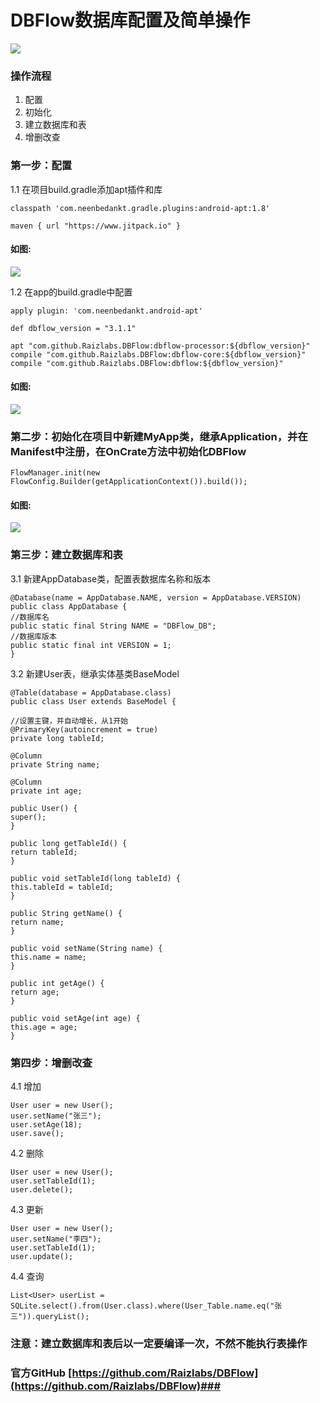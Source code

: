 # DBFlow数据库配置及简单操作 #

![](http://i.imgur.com/okVAdv0.gif)

### 操作流程 ###
1. 配置
2. 初始化
3. 建立数据库和表
4. 增删改查
### 第一步：配置 ###
1.1 在项目build.gradle添加apt插件和库

    classpath 'com.neenbedankt.gradle.plugins:android-apt:1.8'

	maven { url "https://www.jitpack.io" }
#### 如图: ####
![](http://i.imgur.com/kfhygUr.png)

1.2 在app的build.gradle中配置

	apply plugin: 'com.neenbedankt.android-apt'

	def dbflow_version = "3.1.1"
	
	apt "com.github.Raizlabs.DBFlow:dbflow-processor:${dbflow_version}"
    compile "com.github.Raizlabs.DBFlow:dbflow-core:${dbflow_version}"
    compile "com.github.Raizlabs.DBFlow:dbflow:${dbflow_version}"
#### 如图: ####
![](http://i.imgur.com/6s5O841.png)
### 第二步：初始化在项目中新建MyApp类，继承Application，并在Manifest中注册，在OnCrate方法中初始化DBFlow ###
    FlowManager.init(new FlowConfig.Builder(getApplicationContext()).build());
#### 如图: ####
![](http://i.imgur.com/stWRTD1.png)
### 第三步：建立数据库和表 ###
3.1 新建AppDatabase类，配置表数据库名称和版本

    @Database(name = AppDatabase.NAME, version = AppDatabase.VERSION)
    public class AppDatabase {
    //数据库名
    public static final String NAME = "DBFlow_DB";
    //数据库版本
    public static final int VERSION = 1;
    }
3.2 新建User表，继承实体基类BaseModel

    @Table(database = AppDatabase.class)
    public class User extends BaseModel {
    
	//设置主键，并自动增长，从1开始
    @PrimaryKey(autoincrement = true)
    private long tableId;
    
    @Column
    private String name;
    
    @Column
    private int age;
    
    public User() {
    super();
    }
    
    public long getTableId() {
    return tableId;
    }
    
    public void setTableId(long tableId) {
    this.tableId = tableId;
    }
    
    public String getName() {
    return name;
    }
    
    public void setName(String name) {
    this.name = name;
    }
    
    public int getAge() {
    return age;
    }
    
    public void setAge(int age) {
    this.age = age;
    }
### 第四步：增删改查 ###

4.1 增加

    User user = new User();
    user.setName("张三");
    user.setAge(18);
    user.save();
4.2 删除

    User user = new User();
    user.setTableId(1);
    user.delete();
4.3 更新

    User user = new User();
    user.setName("李四");
    user.setTableId(1);
    user.update();
4.4 查询

    List<User> userList = SQLite.select().from(User.class).where(User_Table.name.eq("张三")).queryList();

### 注意：建立数据库和表后以一定要编译一次，不然不能执行表操作 ###

### 官方GitHub [https://github.com/Raizlabs/DBFlow](https://github.com/Raizlabs/DBFlow)###

